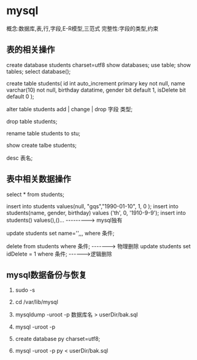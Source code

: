 # mysql

概念:数据库,表,行,字段,E-R模型,三范式
完整性:字段的类型,约束

## 表的相关操作
create database students charset=utf8
show databases;
use table;
show tables;
select database();

create table students(
id int auto_increment primary key not null,
name varchar(10) not null,
birthday datatime,
gender bit default 1,
isDelete bit default 0
);

alter table students add | change | drop 字段 类型;

drop table students;

rename table students to stu;

show create talbe students;

desc 表名; 


## 表中相关数据操作
select * from students;

insert into students values(null, "gqs","1990-01-10", 1, 0 );
insert into students(name, gender, birthday) values ('th', 0, '1910-9-9');
insert into students() values(),()...   ---------> mysql独有

update students set name='',,, where 条件;

delete from students where 条件; -------> 物理删除
update students set idDelete = 1 where 条件; ------>逻辑删除

## mysql数据备份与恢复
1. sudo -s 
2. cd /var/lib/mysql
3. mysqldump -uroot -p 数据库名 > userDir/bak.sql

1. mysql -uroot -p 
2. create database py charset=utf8;
3. mysql -uroot -p py < userDir/bak.sql



